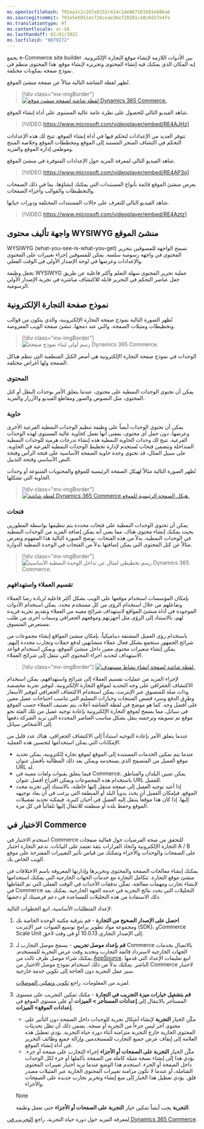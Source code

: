 ```yaml
---
ms.openlocfilehash: 792ea1c2c207a8152c414c1de867101601e686a6
ms.sourcegitcommit: 791e5e6051ac726ceae36ef20281ce8c6d27e4fe
ms.translationtype: HT
ms.contentlocale: ar-SA
ms.lasthandoff: 02/01/2022
ms.locfileid: "8079272"
---
```

يجمع e-Commerce site builder بين الأدوات اللازمة لإنشاء موقع التجارة الإلكترونية. إنه المكان الذي يمكنك فيه إنشاء المحتوى وتحريره لإنشاء موقع. هذا المحتوى منظم في نموذج صفحة بمكونات مختلفة. 

تُظهر لقطة الشاشة التالية مثالاً عن صفحة منشئ الموقع.

> [!div class="mx-imgBorder"]
> [ ![لقطة شاشة لصفحة منشئ موقع Dynamics 365 Commerce.](../media/site-builder-ss.jpg) ](../media/site-builder-ss.jpg#lightbox)
 
شاهد الفيديو التالي للحصول على نظرة عامة عالية المستوى على أداة إنشاء الموقع.

 > [!VIDEO https://www.microsoft.com/videoplayer/embed/RE4AJHz]

تتوفر العديد من الإعدادات لتحكم فيها في أداة إنشاء الموقع. تتيح لك هذه الإعدادات التحكم في اكتشاف المتجر المستند إلى الموقع ومخططات الموقع وخلاصة المنتج وموظفي إدارة الموقع والمزيد.

شاهد الفيديو التالي لمعرفة المزيد حول الإعدادات المتوفرة في منشئ الموقع.

 > [!VIDEO https://www.microsoft.com/videoplayer/embed/RE4AP3o]

يعرض منشئ الموقع قائمة بأنواع المستندات التي يمكنك إنشاؤها، بما في ذلك الصفحات والتخطيطات والقوالب وأجزاء الصفحات. 

شاهد الفيديو التالي للتعرف على حالات المستندات المختلفة ودورات حياتها.

> [!VIDEO https://www.microsoft.com/videoplayer/embed/RE4Aztz]

## <a name="site-builder-wysiwyg-content-authoring-interface"></a>واجهة تأليف محتوى WYSIWYG منشئ الموقع
WYSIWYG‏ (what-you-see-is-what-you-get) تسمح الواجهة للمسوقين بتحرير المحتوى في واجهة رسومية سلسة. يمكن للمسوقين إجراء تغييرات على المحتوى والإعدادات وعرضها في لوحة الإصدار الأولي في الوقت الفعلي. 

تجعل وظيفة WYSIWYG عملية تحرير المحتوى سهلة التعلم وأكثر فاعلية عن طريق جعل عناصر التحكم في التحرير قابلة للاكتشاف مباشرة في تجربة الإصدار الأولي الرسومية.


## <a name="e-commerce-page-model"></a>نموذج صفحة التجارة الإلكترونية

تُظهر الصورة التالية نموذج صفحة التجارة الإلكترونية، والذي يتكون من قوالب وتخطيطات ومثيلات الصفحة، والتي عند دمجها، تنشئ صفحة الويب المعروضة.

> [!div class="mx-imgBorder"]
> ![رسم أولي لبناء نموذج صفحة Dynamics 365 Commerce.](../media/page-model.jpg)
 

الوحدات في نموذج صفحة التجارة الإلكترونية هي أصغر الكتل المنطقية التي تنظم هياكل الصفحة ولها أغراض مختلفة. 

### <a name="content"></a>المحتوى

يمكن أن تحتوي الوحدات النمطية على محتوى، عندما يتعلق الأمر بوحدات البطل أو كتل المحتوى، مثل النصوص والصور ومقاطع الفيديو والأزرار والمزيد. 

### <a name="container"></a>حاوية

يمكن أن تحتوي الوحدات أيضاً على وظيفة تنظيم الوحدات النمطية الفرعية الأخرى وعرضها، دون حمل أي محتوى، بمعنى أنها تعمل كحاوية عالية المستوى لهذه الوحدات الفرعية. تتيح لك وحدات الحاوية النمطية هذه إنشاء تدرجات هرمية للوحدات النمطية المتداخلة وتتضمن فتحات تُستخدم لإدارة تخطيط الوحدات النمطية الفرعية في الحاوية. على سبيل المثال، قد تحتوي وحدة حاوية الصفحة الأساسية على فتحة الرأس وفتحة النص الأساسي وفتحة التذييل.

تُظهر الصورة التالية مثالاً لهيكل الصفحة الرئيسية للموقع والمحتويات المتنوعة أو وحدات الحاوية التي تشكلها.

> [!div class="mx-imgBorder"]
> [ ![لقطة شاشة Dynamics 365 Commerce هيكل الصفحة الرئيسية للموقع.](../media/example-module-ss.jpg) ](../media/example-module-ss.jpg#lightbox)
 
### <a name="slots"></a>فتحات

يمكن أن تحتوي الوحدات النمطية على فتحات محددة يتم تنظيمها بواسطة المطورين بحيث يمكنك إنشاء محتوى هناك، مما يعني أنه يمكن إضافة المزيد من الوحدات النمطية في الوحدات النمطية، بدلاً من هذه الفتحات. توضح الصورة التالية هذا المفهوم وتعرض مثالاً عن كتل المحتوى التي يمكن إضافتها بدلاً من الفتحات في الوحدة النمطية الدوارة. 

> [!div class="mx-imgBorder"]
> ![رسم تخطيطي لمثال عن تداخل الوحدة النمطية الأساسية Dynamics 365 Commerce.](../media/basic-module-nesting.png)

### <a name="customer-segmentation-and-targeting"></a>تقسيم العملاء واستهدافهم 

بإمكان المؤسسات استخدام موقعها على الويب بشكل أكثر فاعلية لزيادة رضا العملاء وتفاعلهم من خلال استخدام الرؤى من كل مستخدم محدد. يمكن استخدام الأدوات الموجودة في أداة منشئ المواقع لاستهداف شرائح معينة من العملاء وتقديم تجربة فريدة لهم، بالاستناد إلى الرؤى مثل أجهزتهم وموقعهم الجغرافي وسمات أخرى من طلب مستعرض المتسوق. 

باستخدام رؤى العميل المشتقة ديناميكياً، بإمكان منشئ المواقع إنشاء مجموعات من شرائح الجمهور ستجمع بشكل فعال عملاء متشابهين لدفع حملات وتجارب محددة إليهم. يمكن إنشاء متغيرات محتوى معين داخل منشئ الموقع، ويمكن استخدام قواعد الاستهداف لتحديد أجزاء المحتوى التي تنتقل إلى شرائح العملاء. 

> [!div class="mx-imgBorder"]
> [ ![لقطة شاشة لصفحة إنشاء نشاط مستهدف.](../media/customer-segment-ss.png) ](../media/customer-segment-ss.png#lightbox)

لإجراء المزيد من عمليات تقسيم العملاء إلى شرائح واستهدافهم، يمكن استخدام الاكتشاف الجغرافي على وجه التحديد لمواقع التجارة الإلكترونية. لتوفير تجربة مخصصة وذات صلة للمتسوق عبر الإنترنت، يمكن استخدام الاكتشاف الجغرافي لتوفير الأسعار وطرق الدفع وسرد قصص المنتجات وخيارات التسليم التي تناسب احتياجات عميل معين على أفضل وجه. كما هو موضح في لقطة الشاشة أعلاه، يتم تصنيف العملاء حسب الموقع في سياتل، مما يسمح لموقع التجارة الإلكترونية بإعادة توجيه عميل من تلك الفئة نحو موقع تم تسويقه وترجمته ينقل بشكل مناسب العناصر المحددة التي تريد الشركة دفعها إلى الأشخاص سياتل. 

عندما يتعلق الأمر بإعادة التوجيه استناداً إلى الاكتشاف الجغرافي، هناك عدد قليل من الإمكانات التي يمكن استخدامها لتحسين هذه العملية. 

- عندما يتم تمكين الخدمات المستندة إلى الموقع لموقع تجارة إلكترونية، يمكن تحديد موقع العميل من المتصفح الذي يستخدمه ويمكن بعد ذلك المطالبة بأفضل عنوان URL له. 
- فيما يتعلق بقنوات ولغات معينة في Commerce، يمكن تعيين البلدان والمناطق باستخدام هذه المجموعات ويمكن اقتراح أفضل عنوان URL للعميل. 
- إذا أعيد توجيه العميل إلى صفحة منتقل إليها خاطئة، بالاستناد إلى تجربة محدد الموقع، فبإمكان العميل أن يحدد يدوياً البلد أو المنطقة التي يرغب في أن يعاد توجيهه إليها. إذا كان هذا موقعاً ينتقل إليه العميل في أحيان كثيرة، فيمكنه تحديد تفضيلات الموقع وحفظ بلده أو منطقته للانتقال إليها تلقائياً في كل مرة. 


## <a name="experimentation-in-commerce"></a>الاختبار في Commerce
استخدم الاختبار في Commerce للتحقق من صحة الفرضيات حول فعالية صفحات التجارة الإلكترونية واتخاذ القرارات بثقة تعتمد على البيانات. تدعم التجارة اختبار A / B على الصفحات والوحدات والأجزاء وتمكنك من قياس تأثير التغييرات المقترحة على موقع الويب الخاص بك.

يمكنك إنشاء معالجات الصفحة والمحتوى وتحريرها وإدارتها المعروفة باسم الاختلافات في منشئ موقع التجارة. تتكامل التجارة مع خدمات الجهات الخارجية التي يمكنك استخدامها لإنشاء تجارب ومهمات معالجة. تمكّن تدفقات الأحداث في الوقت الفعلي التي تم التقاطها في Commerce التحليلات التي تحدد نتائج التجربة في خدمة الجهة الخارجية. يمكنك بعد ذلك الاستفادة من هذه التحليلات للمساعدة في دعم فرضيتك أو دحضها.

لإعداد المتطلبات الأساسية، اتبع الخطوات التالية:

1.  **احصل على الإصدار الصحيح من التجارة** - قم بترقية مكتبة الوحدة الخاصة بك ومجموعة مواد تطوير برامج توسيع القنوات عبر الإنترنت (SDK)، وCommerce Scale Unit إلى الإصدار التجاري 10.0.13 أو في وقت لاحق.
2.  **قم بإعداد موصل تجريبي** - يسمح موصل التجارب لـ Commerce بالاتصال بخدمات الجهات الخارجية لاسترداد قائمة التجارب وتحديد وقت عرض التجربة للمستخدم. يمكنك شراء موصل طرف ثالث من [AppSource](https://appsource.microsoft.com/?azure-portal=true). اتبع تعليمات الإعداد التي قدمها الناشر. يمكنك بدلاً من ذلك استخدام نموذج موصل الاختبار من Commerce لاختبار سير عمل التجربة دون الحاجة إلى تكوين خدمة خارجية. 

    لمزيد من المعلومات، راجع [تكوين وتمكين الموصلات](/dynamics365/commerce/e-commerce-extensibility/connectors/?azure-portal=true).
3.  **قم بتشغيل خيارات ميزة التجريب في التجارة** - مكنك تمكين التجريب على مستوى المستأجر بالانتقال إلى **إعدادات المستأجر > الميزات** أو على مستوى الموقع في **إعدادات الموقع> الميزات**.
    - مكّن الخيار **التجربة** لإنشاء أشكال تجربة للوحدات داخل الصفحة دون التأثير على محتوى آخر ليس جزءاً من التجربة أو نسخه. يضمن ذلك أن تظل تحديثات المحتوى الجارية خارج التجربة متزامنة أثناء دورة حياة التجربة. يؤدي تعطيل هذه العلامة إلى إيقاف عرض جميع التجارب للمستخدمين وإزالة جميع وظائف التحرير في أداة إنشاء الموقع.
    - مكّن الخيار **التجربة على الصفحات أو الأجزاء** إجراء التجارب على صفحة أو جزء. يؤدي هذا إلى إنشاء نسخة مثيلة كاملة من الصفحة بأكملها أو جزء لكل الوحدات داخل الصفحة أو الجزء. استخدم هذا الوضع عندما تريد اختبار تغييرات المحتوى الشاملة، أو عندما لا تكون مزامنة تغييرات المحتوى الجارية عبر المثيلات مصدر قلق. يؤدي تعطيل هذا الخيار إلى منع إنشاء وتحرير تجارب جديدة على الصفحات والأجزاء.

    > [!NOTE]
    > **التجربة** يجب أيضاً تمكين خيار **التجربة على الصفحات أو الأجزاء** حتى تعمل وظيفة.

لمعرفة المزيد حول دورة حياة التجربة، راجع [التجريب في Dynamics 365 Commerce](/dynamics365/commerce/experimentation-overview/?azure-portal=true).
